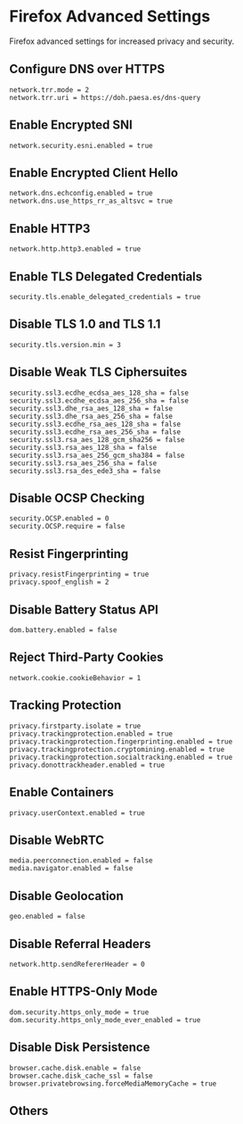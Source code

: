 # Firefox Advanced Settings

Firefox advanced settings for increased privacy and security.

## Configure DNS over HTTPS

    network.trr.mode = 2
    network.trr.uri = https://doh.paesa.es/dns-query

## Enable Encrypted SNI

    network.security.esni.enabled = true

## Enable Encrypted Client Hello

    network.dns.echconfig.enabled = true
    network.dns.use_https_rr_as_altsvc = true

## Enable HTTP3

    network.http.http3.enabled = true

## Enable TLS Delegated Credentials

    security.tls.enable_delegated_credentials = true

## Disable TLS 1.0 and TLS 1.1

    security.tls.version.min = 3

## Disable Weak TLS Ciphersuites

    security.ssl3.ecdhe_ecdsa_aes_128_sha = false
    security.ssl3.ecdhe_ecdsa_aes_256_sha = false
    security.ssl3.dhe_rsa_aes_128_sha = false
    security.ssl3.dhe_rsa_aes_256_sha = false
    security.ssl3.ecdhe_rsa_aes_128_sha = false
    security.ssl3.ecdhe_rsa_aes_256_sha = false
    security.ssl3.rsa_aes_128_gcm_sha256 = false
    security.ssl3.rsa_aes_128_sha = false
    security.ssl3.rsa_aes_256_gcm_sha384 = false
    security.ssl3.rsa_aes_256_sha = false
    security.ssl3.rsa_des_ede3_sha = false

## Disable OCSP Checking

    security.OCSP.enabled = 0
    security.OCSP.require = false

## Resist Fingerprinting

    privacy.resistFingerprinting = true
    privacy.spoof_english = 2

## Disable Battery Status API

    dom.battery.enabled = false

## Reject Third-Party Cookies

    network.cookie.cookieBehavior = 1

## Tracking Protection

    privacy.firstparty.isolate = true
    privacy.trackingprotection.enabled = true
    privacy.trackingprotection.fingerprinting.enabled = true
    privacy.trackingprotection.cryptomining.enabled = true
    privacy.trackingprotection.socialtracking.enabled = true
    privacy.donottrackheader.enabled = true

## Enable Containers

    privacy.userContext.enabled = true

## Disable WebRTC

    media.peerconnection.enabled = false
    media.navigator.enabled = false

## Disable Geolocation

    geo.enabled = false

## Disable Referral Headers

    network.http.sendRefererHeader = 0

## Enable HTTPS-Only Mode

    dom.security.https_only_mode = true
    dom.security.https_only_mode_ever_enabled = true

## Disable Disk Persistence

    browser.cache.disk.enable = false
    browser.cache.disk_cache_ssl = false
    browser.privatebrowsing.forceMediaMemoryCache = true
## Others
